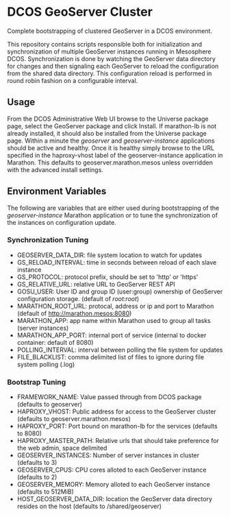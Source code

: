 # DCOS GeoServer Cluster

Complete bootstrapping of clustered GeoServer in a DCOS environment.

This repository contains scripts responsible both for initialization and synchronization of multiple GeoServer instances
running in Mesosphere DCOS. Synchronization is done by watching the GeoServer data directory for changes and then
signaling each GeoServer to reload the configuration from the shared data directory. This configuration reload is
performed in round robin fashion on a configurable interval. 

## Usage

From the DCOS Administrative Web UI browse to the Universe package page, select the GeoServer package and click Install.
If marathon-lb is not already installed, it should also be installed from the Universe package page.
Within a minute the _geoserver_ and _geoserver-instance_ applications should be active and healthy. Once it is healthy
simply browse to the URL specified in the haproxy-vhost label of the geoserver-instance application in Marathon. This 
defaults to geoserver.marathon.mesos unless overridden with the advanced install settings.
  
## Environment Variables

The following are variables that are either used during bootstrapping of the _geoserver-instance_ Marathon application
or to tune the synchronization of the instances on configuration update.
 
### Synchronization Tuning
* GEOSERVER_DATA_DIR: file system location to watch for updates
* GS_RELOAD_INTERVAL: time in seconds between reload of each slave instance
* GS_PROTOCOL: protocol prefix, should be set to 'http' or 'https'
* GS_RELATIVE_URL: relative URL to GeoServer REST API
* GOSU_USER: User ID and group ID (user:group) ownership of GeoServer configuration storage. (default of _root:root_)
* MARATHON_ROOT_URL: protocal, address or ip and port to Marathon (default of http://marathon.mesos:8080)
* MARATHON_APP: app name within Marathon used to group all tasks (server instances)
* MARATHON_APP_PORT: internal port of service (internal to docker container: default of 8080)
* POLLING_INTERVAL: interval between polling the file system for updates
* FILE_BLACKLIST: comma delimited list of files to ignore during file system polling (.log)

### Bootstrap Tuning
* FRAMEWORK_NAME: Value passed through from DCOS package (defaults to geoserver)
* HAPROXY_VHOST: Public address for access to the GeoServer cluster (defaults to geoserver.marathon.mesos)
* HAPROXY_PORT: Port bound on marathon-lb for the services (defaults to 8080)
* HAPROXY_MASTER_PATH: Relative urls that should take preference for the web admin, space delimited
* GEOSERVER_INSTANCES: Number of server instances in cluster (defaults to 3)
* GEOSERVER_CPUS: CPU cores alloted to each GeoServer instance (defaults to 2)
* GEOSERVER_MEMORY: Memory alloted to each GeoServer instance (defaults to 512MiB)
* HOST_GEOSERVER_DATA_DIR: location the GeoServer data directory resides on the host (defaults to /shared/geoserver)